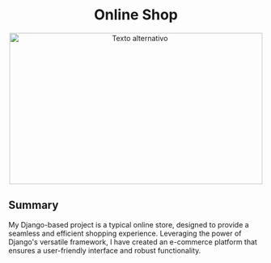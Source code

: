 <div align="center">
  <h1>Online Shop</h1>
   <img src="https://imgur.com/wCiqpsY.png" alt="Texto alternativo" width="500" height="300">
</div>

## Summary

My Django-based project is a typical online store, designed to provide a seamless and efficient shopping experience. Leveraging the power of Django's versatile framework, I have created an e-commerce platform that ensures a user-friendly interface and robust functionality.
